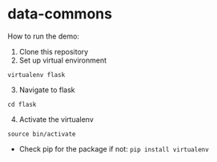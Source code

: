 # data-commons

How to run the demo:

1. Clone this repository
2. Set up virtual environment
```
virtualenv flask
```
3. Navigate to flask
```
cd flask
```
4. Activate the virtualenv

``` 
source bin/activate
```

* Check pip for the package if not:
  ``` pip install virtualenv ```

